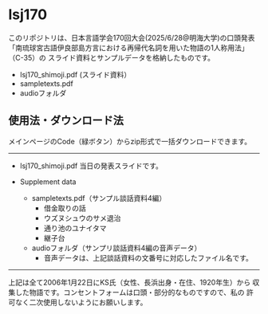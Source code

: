 # lsj170
このリポジトリは、日本言語学会170回大会(2025/6/28@明海大学)の口頭発表「南琉球宮古語伊良部島方言における再帰代名詞を用いた物語の1人称用法」（C-35）の
スライド資料とサンプルデータを格納したものです。
- lsj170_shimoji.pdf (スライド資料）
- sampletexts.pdf
- audioフォルダ

## 使用法・ダウンロード法
メインページのCode（緑ボタン）からzip形式で一括ダウンロードできます。


---

- lsj170_shimoji.pdf
当日の発表スライドです。

- Supplement data
  - sampletexts.pdf（サンプル談話資料4編）
      - 借金取りの話
      - ウズヌシュウのサメ退治
      - 通り池のユナイタマ
      - 継子台
  - audioフォルダ（サンプリ談話資料4編の音声データ）
    - 音声データは、上記談話資料の文番号に対応したファイル名です。

--- 

上記は全て2006年1月22日にKS氏（女性、長浜出身・在住、1920年生）から
収集した物語です。コンセントフォームは口頭・部分的なものですので、私の
許可なく二次使用しないようにお願いします。



